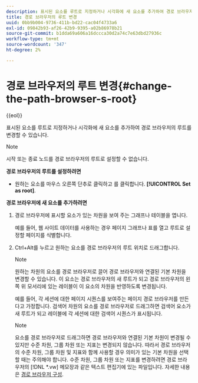 ```yaml
---
description: 표시된 요소를 루트로 지정하거나 시각화에 새 요소를 추가하여 경로 브라우저의 루트를 변경할 수 있습니다.
title: 경로 브라우저의 루트 변경
uuid: 0bb9b004-9736-411b-bd22-cac04f4733a6
exl-id: 09842b93-af26-42b9-9395-a02b86978b21
source-git-commit: b1dda69a606a16dccca30d2a74c7e63dbd27936c
workflow-type: tm+mt
source-wordcount: '347'
ht-degree: 2%

---
```


# 경로 브라우저의 루트 변경{#change-the-path-browser-s-root}

{{eol}}

표시된 요소를 루트로 지정하거나 시각화에 새 요소를 추가하여 경로 브라우저의 루트를 변경할 수 있습니다.

>[!NOTE]
>
>시작 또는 종료 노드를 경로 브라우저의 루트로 설정할 수 없습니다.

**경로 브라우저의 루트를 설정하려면**

* 원하는 요소를 마우스 오른쪽 단추로 클릭하고 를 클릭합니다. **[!UICONTROL Set as root]**.

**경로 브라우저에 새 요소를 추가하려면**

1. 경로 브라우저에 표시할 요소가 있는 차원을 보여 주는 그래프나 테이블을 엽니다.

   예를 들어, 웹 사이트 데이터를 사용하는 경우 페이지 그래프나 표를 열고 루트로 설정할 페이지를 식별합니다.

1. Ctrl+Alt를 누르고 원하는 요소를 경로 브라우저의 루트 위치로 드래그합니다.

   >[!NOTE]
   >
   >원하는 차원의 요소를 경로 브라우저로 끌어 경로 브라우저와 연결된 기본 차원을 변경할 수 있습니다. 이 요소는 경로 브라우저의 새 루트가 되고 경로 브라우저의 왼쪽 위 모서리에 있는 레이블이 이 요소의 차원을 반영하도록 변경됩니다.

   예를 들어, 각 세션에 대한 페이지 시퀀스를 보여주는 페이지 경로 브라우저를 만든다고 가정합니다. 검색어 차원의 요소를 경로 브라우저로 드래그하면 검색어 요소가 새 루트가 되고 레이블에 각 세션에 대한 검색어 시퀀스가 표시됩니다.

   >[!NOTE]
   >
   >요소를 경로 브라우저로 드래그하면 경로 브라우저와 연결된 기본 차원이 변경될 수 있지만 수준 차원, 그룹 차원 또는 지표는 변경되지 않습니다. 따라서 경로 브라우저의 수준 차원, 그룹 차원 및 지표와 함께 사용할 경우 의미가 있는 기본 차원을 선택할 때는 주의해야 합니다. 수준 차원, 그룹 차원 또는 지표를 변경하려면 경로 브라우저의 [!DNL *.vw] 메모장과 같은 텍스트 편집기에 있는 파일입니다. 자세한 내용은 [경로 브라우저 구성](../../../../home/c-get-started/c-intf-anlys-ftrs/t-config-path-brwsr.md#task-bbb3ddaa140a414f984b697c2b8202a3).
